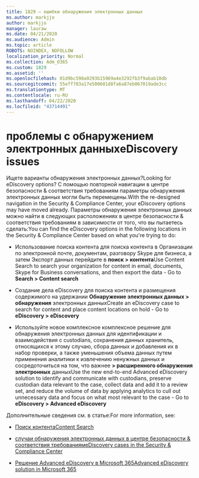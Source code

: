 ```yaml
---
title: 1829 — ошибки обнаружения электронных данных
ms.author: markjjo
author: markjjo
manager: lauraw
ms.date: 04/21/2020
ms.audience: Admin
ms.topic: article
ROBOTS: NOINDEX, NOFOLLOW
localization_priority: Normal
ms.collection: Adm_O365
ms.custom: 1829
ms.assetid: ''
ms.openlocfilehash: 01d9bc598a0293b15969a4e3292fb3f9abab10db
ms.sourcegitcommit: 55eff703a17e500681d8fa6a87eb067019ade3cc
ms.translationtype: MT
ms.contentlocale: ru-RU
ms.lasthandoff: 04/22/2020
ms.locfileid: "43714491"
---
```

# <a name="ediscovery-issues"></a><span data-ttu-id="b7583-102">проблемы с обнаружением электронных данных</span><span class="sxs-lookup"><span data-stu-id="b7583-102">eDiscovery issues</span></span>

<span data-ttu-id="b7583-103">Ищете варианты обнаружения электронных данных?</span><span class="sxs-lookup"><span data-stu-id="b7583-103">Looking for eDiscovery options?</span></span> <span data-ttu-id="b7583-104">С помощью повторной навигации в центре безопасности & соответствия требованиям параметры обнаружения электронных данных могли быть перемещены.</span><span class="sxs-lookup"><span data-stu-id="b7583-104">With the re-designed navigation in the Security & Compliance Center, your eDiscovery options may have moved already.</span></span>  <span data-ttu-id="b7583-105">Параметры обнаружения электронных данных можно найти в следующих расположениях в центре безопасности & соответствия требованиям в зависимости от того, что вы пытаетесь сделать:</span><span class="sxs-lookup"><span data-stu-id="b7583-105">You can find the eDiscovery options in the following locations in the Security & Compliance Center based on what you're trying to do:</span></span>

- <span data-ttu-id="b7583-106">Использование поиска контента для поиска контента в Организации по электронной почте, документам, разговору Skype для бизнеса, а затем Экспорт данных перейдите в **поиск > контента**</span><span class="sxs-lookup"><span data-stu-id="b7583-106">Use Content Search to search your organization for content in email, documents, Skype for Business conversations, and then export the data - Go to **Search > Content search**</span></span>

- <span data-ttu-id="b7583-107">Создание дела eDiscovery для поиска контента и размещения содержимого на удержании **Обнаружение электронных данных > обнаружения** электронных данных</span><span class="sxs-lookup"><span data-stu-id="b7583-107">Create an eDiscovery case to search for content and place content locations on hold - Go to **eDiscovery > eDiscovery**</span></span>

- <span data-ttu-id="b7583-108">Используйте новое комплексное комплексное решение для обнаружения электронных данных для идентификации и взаимодействия с custodians, сохранения данных хранитель, относящихся к этому случаю, сбора данных и добавления их в набор проверки, а также уменьшения объема данных путем применения аналитики к извлечению ненужных данных и сосредоточиться на том, что важнее **> расширенного обнаружения электронных** данных</span><span class="sxs-lookup"><span data-stu-id="b7583-108">Use the new end-to-end Advanced eDiscovery solution to identify and communicate with custodians, preserve custodian data relevant to the case, collect data and add it to a review set, and reduce the volume of data by applying analytics to cull out unnecessary data and focus on what most relevant to the case -  Go to **eDiscovery > Advanced eDiscovery**</span></span>

<span data-ttu-id="b7583-109">Дополнительные сведения см. в статье:</span><span class="sxs-lookup"><span data-stu-id="b7583-109">For more information, see:</span></span>

- [<span data-ttu-id="b7583-110">Поиск контента</span><span class="sxs-lookup"><span data-stu-id="b7583-110">Content Search</span></span>](https://docs.microsoft.com/office365/securitycompliance/content-search)

- [<span data-ttu-id="b7583-111">случаи обнаружения электронных данных в центре безопасности & соответствия требованиям</span><span class="sxs-lookup"><span data-stu-id="b7583-111">eDiscovery cases in the Security & Compliance Center</span></span>](https://docs.microsoft.com/office365/securitycompliance/ediscovery-cases)

- [<span data-ttu-id="b7583-112">Решение Advanced eDiscovery в Microsoft 365</span><span class="sxs-lookup"><span data-stu-id="b7583-112">Advanced eDiscovery solution in Microsoft 365</span></span>](https://docs.microsoft.com/office365/securitycompliance/compliance20/overview-ediscovery-20)
